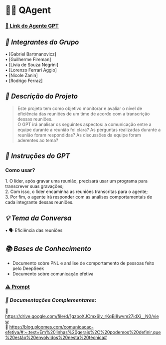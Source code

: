 # 🕵️‍♂️ QAgent

### [🔗 Link do Agente GPT](https://chatgpt.com/g/g-67992b41db988191bdb92340ff6f2d43-analista-comportamental)

## *👥  Integrantes do Grupo*  
•⁠  ⁠[Gabriel Bartmanovicz] <br/>
•⁠  ⁠[Guilherme Fireman] <br/>
•⁠  ⁠[Lívia de Souza Negrini] <br/>
•⁠  ⁠[Lorenzo Ferrari Aggio] <br/>
•⁠  ⁠[Nicole Zanin] <br/>
•⁠  ⁠[Rodrigo Ferraz]

## *📄 Descrição do Projeto* 
> ⁠Este projeto tem como objetivo monitorar e avaliar o nível de eficiência das reuniões de um time de acordo com a transcrição dessas reuniões.  <br/>
> O GPT irá analisar os seguintes aspectos: a comunicação entre a equipe durante a reunião foi clara? As perguntas realizadas durante a reunião foram respondidas? As discussões da equipe foram aderentes ao tema?

## *🤖 Instruções do GPT* 
### Como usar?
1.⁠ O líder, após gravar uma reunião, precisará usar um programa para transcrever suas gravações;<br/>
2. Com isso, o líder encaminha as reuniões transcritas para o agente;<br/>
3. Por fim, o agente irá responder com as análises comportamentais de cada integrante dessas reuniões.

## *💡 Tema da Conversa* 
•⁠  ⁠🗣️ Eficiência das reuniões

## *📚 Bases de Conhecimento*  
- Documento sobre PNL e análise de comportamento de pessoas feito pelo DeepSeek
- Documento sobre comunicação efetiva

### [⚠️ Prompt](https://we.tl/t-1WDh12krfg)

### *📖 Documentações Complementares:*  
⁠🔗 https://drive.google.com/file/d/1gzboXJCmx6lv_rKqBi8wvm27idXi__N0/view<br/>
⁠🔗 https://blog.ploomes.com/comunicacao-efetiva/#:~:text=Em%20linhas%20gerais%2C%20podemos%20definir,que%20estão%20envolvidos%20nesta%20técnica#
